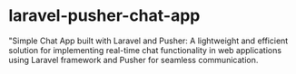 # laravel-pusher-chat-app
"Simple Chat App built with Laravel and Pusher: A lightweight and efficient solution for implementing real-time chat functionality in web applications using Laravel framework and Pusher for seamless communication.
